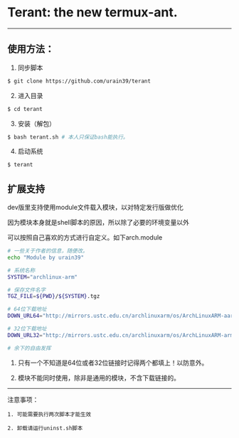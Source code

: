 # Terant: the new termux-ant.

--------------------------------------------

## 使用方法：

1. 同步脚本
````sh
$ git clone https://github.com/urain39/terant
````

2. 进入目录
````sh
$ cd terant
````
3. 安装（解包）
````sh
$ bash terant.sh # 本人只保证bash能执行。
````
4. 启动系统
````sh
$ terant
````

## 扩展支持

dev版里支持使用module文件载入模块，以对特定发行版做优化

因为模块本身就是shell脚本的原因，所以除了必要的环境变量以外

可以按照自己喜欢的方式进行自定义。如下arch.module

````sh
# 一些关于作者的信息，随便改。
echo "Module by urain39"

# 系统名称
SYSTEM="archlinux-arm"

# 保存文件名字
TGZ_FILE=${PWD}/${SYSTEM}.tgz

# 64位下载地址
DOWN_URL64="http://mirrors.ustc.edu.cn/archlinuxarm/os/ArchLinuxARM-aarch64-latest.tar.gz"

# 32位下载地址
DOWN_URL32="http://mirrors.ustc.edu.cn/archlinuxarm/os/ArchLinuxARM-armv5-latest.tar.gz"

# 余下的自由发挥
````

1. 只有一个不知道是64位或者32位链接时记得两个都填上！以防意外。

2. 模块不能同时使用，除非是通用的模块，不含下载链接的。

---------------------------------------------------------------

注意事项：

    1. 可能需要执行两次脚本才能生效
    
    2. 卸载请运行uninst.sh脚本
